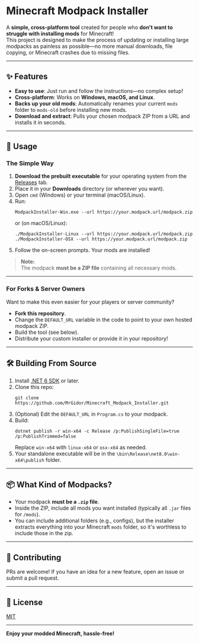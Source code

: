 # Minecraft Modpack Installer

A **simple, cross-platform tool** created for people who **don't want to struggle with installing mods** for Minecraft!  
This project is designed to make the process of updating or installing large modpacks as painless as possible—no more manual downloads, file copying, or Minecraft crashes due to missing files.

---

## ✨ Features

- **Easy to use**: Just run and follow the instructions—no complex setup!
- **Cross-platform**: Works on **Windows, macOS, and Linux**.
- **Backs up your old mods**: Automatically renames your current `mods` folder to `mods-old` before installing new mods.
- **Download and extract**: Pulls your chosen modpack ZIP from a URL and installs it in seconds.

---

## 🚀 Usage

### The Simple Way

1. **Download the prebuilt executable** for your operating system from the [Releases](../../releases) tab.
2. Place it in your **Downloads** directory (or wherever you want).
3. Open `cmd` (Windows) or your terminal (macOS/Linux).
4. Run:
   ```
   ModpackInstaller-Win.exe --url https://your.modpack.url/modpack.zip
   ```
   or (on macOS/Linux):
   ```
   ./ModpackInstaller-Linux --url https://your.modpack.url/modpack.zip
   ./ModpackInstaller-OSX --url https://your.modpack.url/modpack.zip
   ```
5. Follow the on-screen prompts. Your mods are installed!

> **Note:**  
> The modpack **must be a ZIP file** containing all necessary mods.

---

### For Forks & Server Owners

Want to make this even easier for your players or server community?

- **Fork this repository**.
- Change the `DEFAULT_URL` variable in the code to point to your own hosted modpack ZIP.
- Build the tool (see below).
- Distribute your custom installer or provide it in your repository!

---

## 🛠 Building From Source

1. Install [.NET 6 SDK](https://dotnet.microsoft.com/download) or later.
2. Clone this repo:
   ```
   git clone https://github.com/MrGidor/Minecraft_Modpack_Installer.git
   ```
3. (Optional) Edit the `DEFAULT_URL` in `Program.cs` to your modpack.
4. Build:
   ```
   dotnet publish -r win-x64 -c Release /p:PublishSingleFile=true /p:PublishTrimmed=false
   ```
   Replace `win-x64` with `linux-x64` or `osx-x64` as needed.
5. Your standalone executable will be in the `\bin\Release\net8.0\win-x64\publish` folder.

---

## 📦 What Kind of Modpacks?

- Your modpack **must be a `.zip` file**.
- Inside the ZIP, include all mods you want installed (typically all `.jar` files for `/mods`).
- You can include additional folders (e.g., configs), but the installer extracts everything into your Minecraft `mods` folder, so it's worthless to include those in the zip.

---

## 🤝 Contributing

PRs are welcome! If you have an idea for a new feature, open an issue or submit a pull request.

---

## 📄 License

[MIT](LICENSE)

---

**Enjoy your modded Minecraft, hassle-free!**
